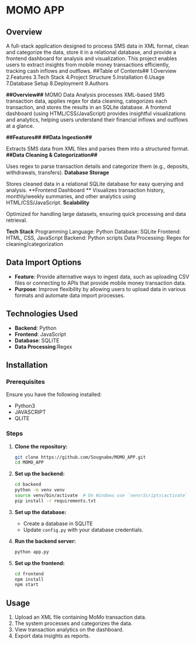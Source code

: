# MOMO APP

## Overview ##
A full-stack application designed to process SMS data in XML format, clean and categorize the data, store it in a relational database, and provide a frontend dashboard for analysis and visualization. This project enables users to extract insights from mobile money transactions efficiently, tracking cash inflows and outflows.
##Table of Contents##
1.Overview
2.Features
3.Tech Stack
4.Project Structure
5.Installation
6.Usage
7.Database Setup
8.Deployment
9.Authors

**##Overview##**
MOMO Data Analysis processes XML-based SMS transaction data, applies regex for data cleaning, categorizes each transaction, and stores the results in an SQLite database. A frontend dashboard (using HTML/CSS/JavaScript) provides insightful visualizations and analytics, helping users understand their financial inflows and outflows at a glance.

**##Features##
##Data Ingestion##**

Extracts SMS data from XML files and parses them into a structured format.
**##Data Cleaning & Categorization##**

Uses regex to parse transaction details and categorize them (e.g., deposits, withdrawals, transfers).
**Database Storage**

Stores cleaned data in a relational SQLite database for easy querying and analysis.
**Frontend Dashboard
**
Visualizes transaction history, monthly/weekly summaries, and other analytics using HTML/CSS/JavaScript.
**Scalability**

Optimized for handling large datasets, ensuring quick processing and data retrieval.

**Tech Stack**
Programming Language: Python 
Database: SQLite
Frontend: HTML, CSS, JavaScript
Backend: Python scripts 
Data Processing: Regex for cleaning/categorization

 ## Data Import Options
- **Feature**: Provide alternative ways to ingest data, such as uploading CSV files or connecting to APIs that provide mobile money transaction data.
- **Purpose**: Improve flexibility by allowing users to upload data in various formats and automate data import processes.

## Technologies Used
- **Backend**: Python
- **Frontend**: JavaScript
- **Database**: SQLITE
- **Data Processing**:Regex

## Installation

### Prerequisites
Ensure you have the following installed:
- Python3
- JAVASCRIPT
- QLITE

### Steps
1. **Clone the repository:**
   ```sh
   git clone https://github.com/Sougnabe/MOMO_APP.git
   cd MOMO_APP
   ```

2. **Set up the backend:**
   ```sh
   cd backend
   python -m venv venv
   source venv/bin/activate  # On Windows use `venv\Scripts\activate`
   pip install -r requirements.txt
   ```

3. **Set up the database:**
   - Create a database in SQLITE
   - Update `config.py` with your database credentials.

4. **Run the backend server:**
   ```sh
   python app.py
   ```

5. **Set up the frontend:**
   ```sh
   cd frontend
   npm install
   npm start
   ```

## Usage
1. Upload an XML file containing MoMo transaction data.
2. The system processes and categorizes the data.
3. View transaction analytics on the dashboard.
4. Export data insights as reports.

